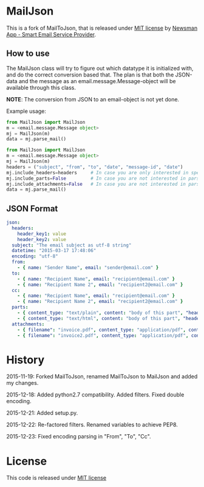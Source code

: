 # MailJson

This is a fork of MailToJson, that is released under [MIT license](https://github.com/Newsman/MailToJson/blob/master/LICENSE) by [Newsman App - Smart Email Service Provider](https://www.newsmanapp.com).

## How to use

The MailJson class will try to figure out which datatype it is initialized with, and do the correct conversion based that. The plan is that both the JSON-data and the message as an email.message.Message-object will be available through this class.

**NOTE**: The conversion from JSON to an email-object is not yet done.

Example usage:
```python
from MailJson import MailJson
m = <email.message.Message object>
mj = MailJson(m)
data = mj.parse_mail()
```

```python
from MailJson import MailJson
m = <email.message.Message object>
mj = MailJson(m)
headers = ("subject", "from", "to", "date", "message-id", "date")
mj.include_headers=headers     # In case you are only interested in specific headers, not all.
mj.include_parts=False         # In case you are not interested in parsing mail parts.
mj.include_attachments=False   # In case you are not interested in parsing attachments.
data = mj.parse_mail()
```


## JSON Format

```yaml
json:
  headers:
    header_key1: value
    header_key2: value
  subject: "The email subject as utf-8 string"
  datetime: "2015-03-17 17:48:06"
  encoding: "utf-8"
  from:
    - { name: "Sender Name", email: "sender@email.com" }
  to:
    - { name: "Recipient Name", email: "recipient@email.com" }
    - { name: "Recipient Name 2", email: "recipient2@email.com" }
  cc:
    - { name: "Recipient Name", email: "recipient@email.com" }
    - { name: "Recipient Name 2", email: "recipient2@email.com" }
  parts:
    - { content_type: "text/plain", content: "body of this part", "headers": { "header_key1": value, "header_key2": value } }
    - { content_type: "text/html", content: "body of this part", "headers": { "header_key1": value, "header_key2": value } }
  attachments:
    - { filename": "invoice.pdf", content_type: "application/pdf", content: "base64 of binary data" }
    - { filename": "invoice2.pdf", content_type: "application/pdf", content: "base64 of binary data" }
```

# History

2015-11-19: Forked MailToJson, renamed MailToJson to MailJson and added my changes.

2015-12-18: Added python2.7 compatibility. Added filters. Fixed double encoding.

2015-12-21: Added setup.py.

2015-12-22: Re-factored filters. Renamed variables to achieve PEP8.

2015-12-23: Fixed encoding parsing in "From", "To", "Cc".

# License

This code is released under [MIT license](https://github.com/Newsman/MailToJson/blob/master/LICENSE)
